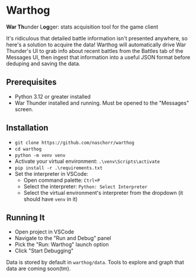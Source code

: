 # Warthog
**War Th**under L**og**ger: stats acquisition tool for the game client

It's ridiculous that detailed battle information isn't presented anywhere, so here's a solution to acquire the data! Warthog will automatically drive War Thunder's UI to grab info about recent battles from the Battles tab of the Messages UI, then ingest that information into a useful JSON format before deduping and saving the data.

## Prerequisites
- Python 3.12 or greater installed
- War Thunder installed and running. Must be opened to the "Messages" screen.

## Installation
- `git clone https://github.com/naschorr/warthog`
- `cd warthog`
- `python -m venv venv`
- Activate your virtual environment: `.\venv\Scripts\activate`
- `pip install -r .\requirements.txt`
- Set the interpreter in VSCode:
    - Open command palette: `Ctrl+P`
    - Select the interpreter: `Python: Select Interpreter`
    - Select the virtual environment's interpreter from the dropdown (it should have `venv` in it)

## Running It
- Open project in VSCode
- Navigate to the "Run and Debug" panel
- Pick the "Run: Warthog" launch option
- Click "Start Debugging"

Data is stored by default in `warthog/data`. Tools to explore and graph that data are coming soon(tm).
